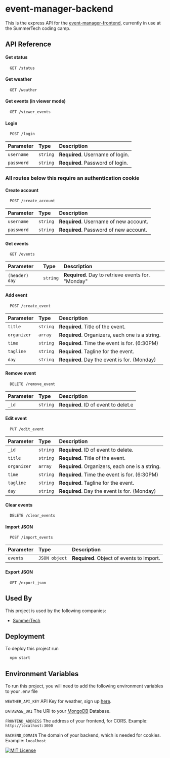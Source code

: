 # event-manager-backend

This is the express API for the [event-manager-frontend](https://github.com/charleywolf/event-manager-frontend/blob/main/README.md), currently in use at the SummerTech coding camp.

## API Reference

#### Get status

```http
  GET /status
```

#### Get weather

```http
  GET /weather
```

#### Get events (in viewer mode)

```http
  GET /viewer_events
```

#### Login

```http
  POST /login
```

| Parameter  | Type     | Description                      |
| :--------- | :------- | :------------------------------- |
| `username` | `string` | **Required**. Username of login. |
| `password` | `string` | **Required**. Password of login. |

### All routes below this require an authentication cookie

#### Create account

```http
  POST /create_account
```

| Parameter  | Type     | Description                            |
| :--------- | :------- | :------------------------------------- |
| `username` | `string` | **Required**. Username of new account. |
| `password` | `string` | **Required**. Password of new account. |

#### Get events

```http
  GET /events
```

| Parameter      | Type     | Description                                        |
| :------------- | :------- | :------------------------------------------------- |
| `(header) day` | `string` | **Required**. Day to retrieve events for. "Monday" |

#### Add event

```http
  POST /create_event
```

| Parameter   | Type     | Description                                     |
| :---------- | :------- | :---------------------------------------------- |
| `title`     | `string` | **Required**. Title of the event.               |
| `organizer` | `array`  | **Required**. Organizers, each one is a string. |
| `time`      | `string` | **Required**. Time the event is for. (6:30PM)   |
| `tagline`   | `string` | **Required**. Tagline for the event.            |
| `day`       | `string` | **Required**. Day the event is for. (Monday)    |

#### Remove event

```http
  DELETE /remove_event
```

| Parameter | Type     | Description                          |
| :-------- | :------- | :----------------------------------- |
| `_id`     | `string` | **Required**. ID of event to delet.e |

#### Edit event

```http
  PUT /edit_event
```

| Parameter   | Type     | Description                                     |
| :---------- | :------- | :---------------------------------------------- |
| `_id`       | `string` | **Required**. ID of event to delete.            |
| `title`     | `string` | **Required**. Title of the event.               |
| `organizer` | `array`  | **Required**. Organizers, each one is a string. |
| `time`      | `string` | **Required**. Time the event is for. (6:30PM)   |
| `tagline`   | `string` | **Required**. Tagline for the event.            |
| `day`       | `string` | **Required**. Day the event is for. (Monday)    |

#### Clear events

```http
  DELETE /clear_events
```

#### Import JSON

```http
  POST /import_events
```

| Parameter | Type          | Description                               |
| :-------- | :------------ | :---------------------------------------- |
| `events`  | `JSON object` | **Required**. Object of events to import. |

#### Export JSON

```http
  GET /export_json
```

## Used By

This project is used by the following companies:

- [SummerTech](https://summertech.net/)

## Deployment

To deploy this project run

```bash
  npm start
```

## Environment Variables

To run this project, you will need to add the following environment variables to your .env file

`WEATHER_API_KEY`
API Key for weather, sign up [here](https://www.weatherapi.com/signup.aspx).

`DATABASE_URI`
The URI to your [MongoDB](https://www.mongodb.com) Database.

`FRONTEND_ADDRESS`
The address of your frontend, for CORS. Example: `http://localhost:3000`

`BACKEND_DOMAIN`
The domain of your backend, which is needed for cookies. Example: `localhost`

[![MIT License](https://img.shields.io/badge/License-MIT-green.svg)](https://choosealicense.com/licenses/mit/)
